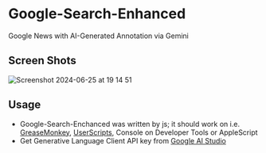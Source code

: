 # Google-Search-Enhanced
Google News with AI-Generated Annotation via Gemini

## Screen Shots

![Screenshot 2024-06-25 at 19 14 51](https://github.com/kurokawamomo/Google-Search-Enhanced/assets/2446050/21edf50b-f8ef-4f28-a178-bd2eb868b43b)

## Usage

- Google-Search-Enchanced was written by js; it should work on i.e. [GreaseMonkey](https://addons.mozilla.org/ja/firefox/addon/greasemonkey/), [UserScripts](https://apps.apple.com/jp/app/userscripts/id1463298887), Console on Developer Tools or AppleScript
- Get Generative Language Client API key from [Google AI Studio](https://aistudio.google.com/app/apikey)

